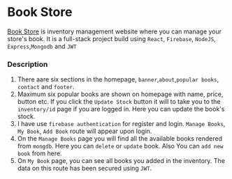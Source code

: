 # Book Store

[Book Store](https://book-store-8d028.web.app/) is inventory management website where you can manage your store's book. It is a full-stack project build using `React`, `Firebase`, `NodeJS`, `Express`,`Mongodb` and `JWT`

### Description
1. There aare six sections in the homepage, `banner`,`about`,`popular books`, `contact` and `footer`.
2. Maximum six popular books are shown on homepage with name, price, button etc. If you click the `Update Stock` button it will to take you to the `inventory/id` page if you are logged in. Here you can update the book's stock.
3. I have use `firebase authentication` for register and login. `Manage Books`, `My Book`, `Add Book` route will appear upon login.
4. On the `Manage Books` page you will find all the available books rendered from `mongdb`. Here you can `delete` or `update` book. Also You can `add new book` from here.
5. On `My Book` page, you can see all books you added in the inventory. The data on this route has been secured using `JWT`.